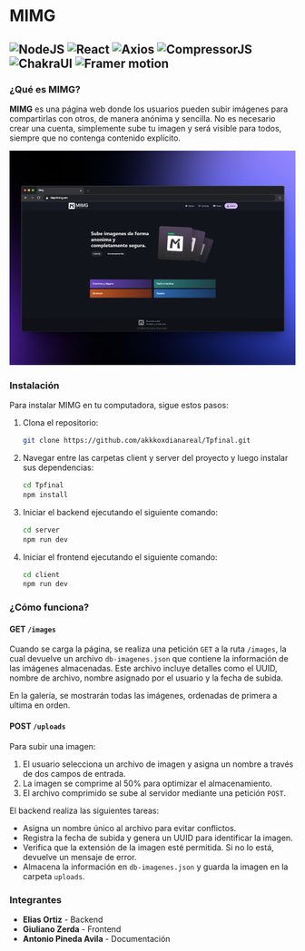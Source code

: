 # MIMG 
![NodeJS](https://img.shields.io/badge/NodeJs-20.17-green?&logo=javascript&logoColor=white&labelColor=black&style=for-the-badge&link=https%3A%2F%2Fnodejs.org%2Fen%2F)
![React](https://img.shields.io/badge/React-18.3.1-blue?style=for-the-badge&logo=react&logoColor=white&labelColor=black&link=https%3A%2F%2Freact.dev)
![Axios](https://img.shields.io/badge/Axios-1.7.7-red?style=for-the-badge&logo=axios&logoColor=white&labelColor=black&ink=https%3A%2F%2Fwww.npmjs.com%2Fpackage%2Faxios)
![CompressorJS](https://img.shields.io/badge/CompressorJS-1.2.1-orange?style=for-the-badge&logoColor=white&labelColor=black&link=https%3A%2F%2Fwww.npmjs.com%2Fpackage%2Fcompressorjs)
![ChakraUI](https://img.shields.io/badge/ChakraUI-2.10.1-blue?style=for-the-badge&logo=chakraui&logoColor=white&labelColor=black&link=https%3A%2F%2Fv2.chakra-ui.com%2F)
![Framer motion](https://img.shields.io/badge/FramerMotion-11.11.1-magenta?style=for-the-badge&logo=framermotion&logoColor=white&labelColor=black&link=https%3A%2F%2Fwww.npmjs.com%2Fpackage%2Fframer-motion)
--------



### ¿Qué es MIMG?
**MIMG** es una página web donde los usuarios pueden subir imágenes para compartirlas con otros, de manera anónima y sencilla. No es necesario crear una cuenta, simplemente sube tu imagen y será visible para todos, siempre que no contenga contenido explícito.

![MIMG Showcase](client/public/mimg2.png)

### Instalación
Para instalar MIMG en tu computadora, sigue estos pasos:

1. Clona el repositorio:

    ```bash
    git clone https://github.com/akkkoxdianareal/Tpfinal.git
    ```

3. Navegar entre las carpetas client y server del proyecto y luego instalar sus dependencias:

    ```bash
    cd Tpfinal
    npm install
    ```

4. Iniciar el backend  ejecutando el siguiente comando:

    ```bash
    cd server
    npm run dev
    ```

5. Iniciar el frontend  ejecutando el siguiente comando:

    ```bash
    cd client
    npm run dev
    ```

### ¿Cómo funciona?

#### GET `/images`
Cuando se carga la página, se realiza una petición `GET` a la ruta `/images`, la cual devuelve un archivo `db-imagenes.json` que contiene la información de las imágenes almacenadas. Este archivo incluye detalles como el UUID, nombre de archivo, nombre asignado por el usuario y la fecha de subida.

 En la galería, se mostrarán todas las imágenes, ordenadas de primera a ultima en orden.

#### POST `/uploads`
Para subir una imagen:

1. El usuario selecciona un archivo de imagen y asigna un nombre a través de dos campos de entrada.
2. La imagen se comprime al 50% para optimizar el almacenamiento.
3. El archivo comprimido se sube al servidor mediante una petición `POST`.

El backend realiza las siguientes tareas:
- Asigna un nombre único al archivo para evitar conflictos.
- Registra la fecha de subida y genera un UUID para identificar la imagen.
- Verifica que la extensión de la imagen esté permitida. Si no lo está, devuelve un mensaje de error.
- Almacena la información en `db-imagenes.json` y guarda la imagen en la carpeta `uploads`.

### Integrantes

- **Elias Ortiz** - Backend
- **Giuliano Zerda** - Frontend
- **Antonio Pineda Avila** - Documentación
